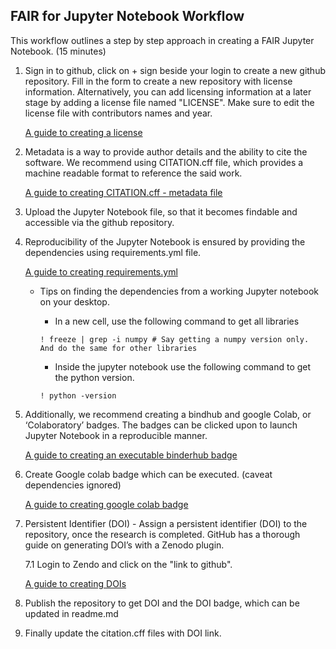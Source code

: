 ## FAIR for Jupyter Notebook Workflow

This workflow outlines a step by step approach in creating a FAIR Jupyter Notebook. (15 minutes)

1. Sign in to github, click on + sign beside your login to create a new github repository. Fill in the form to create a new repository with license information. Alternatively, you can add licensing information at a later stage by adding a license file named "LICENSE". Make sure to edit the license file with contributors names and year.  

    [A guide to creating a license](https://docs.github.com/en/communities/setting-up-your-project-for-healthy-contributions/adding-a-license-to-a-repository)
         
2. Metadata is a way to provide author details and the ability to cite the software. We recommend using CITATION.cff file, which provides a machine readable format to reference the said work.


    [A guide to creating CITATION.cff - metadata file](https://citation-file-format.github.io/)


3. Upload the Jupyter Notebook file, so that it becomes findable and accessible via the github repository.


4. Reproducibility of the Jupyter Notebook is ensured by providing the dependencies using requirements.yml file.    


    [A guide to creating requirements.yml](https://mybinder.readthedocs.io/en/latest/howto/languages.html)


    * Tips on finding the dependencies from a working Jupyter notebook on your desktop.
   
   
        * In a new cell, use the following command to get all libraries
        ~~~~
        ! freeze | grep -i numpy # Say getting a numpy version only. And do the same for other libraries
        ~~~~
         
        * Inside the jupyter notebook use the following command to get the python version.
        ~~~~
        ! python -version
        ~~~~

5. Additionally, we recommend creating a bindhub and google Colab, or ‘Colaboratory’ badges. The badges can be clicked upon to launch Jupyter Notebook in a reproducible manner.
   
    [A guide to creating an executable binderhub badge](https://mybinder.readthedocs.io/en/latest/introduction.html)

6. Create Google colab badge which can be executed. (caveat dependencies ignored)
   
    [A guide to creating google colab badge](https://colab.research.google.com/github/googlecolab/colabtools/blob/master/notebooks/colab-github-demo.ipynb#scrollTo=-pVhOfzLx9us)

7. Persistent Identifier (DOI) - Assign a persistent identifier (DOI) to the repository, once the research is completed. GitHub has a thorough guide on generating DOI’s with a Zenodo plugin.

    7.1 Login to Zendo and click on the "link to github".
         
    [A guide to creating DOIs](https://docs.github.com/en/repositories/archiving-a-github-repository/referencing-and-citing-content)

8. Publish the repository to get DOI and the DOI badge, which can be updated in readme.md

9. Finally update the citation.cff files with DOI link.
